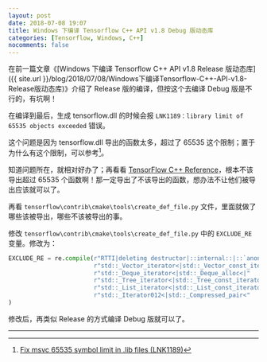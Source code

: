 ```yaml
---
layout: post
date: 2018-07-08 19:07
title: Windows 下编译 Tensorflow C++ API v1.8 Debug 版动态库
categories: [Tensorflow, Windows, C++]
nocomments: false
---
```

在前一篇文章《[Windows 下编译 Tensorflow C++ API v1.8 Release 版动态库]({{ site.url }}/blog/2018/07/08/Windows下编译Tensorflow-C++-API-v1.8-Release版动态库)》介绍了 Release 版的编译，但按这个去编译 Debug 版是不行的，有坑啊！

在编译到最后，生成 tensorflow.dll 的时候会报 `LNK1189：library limit of 65535 objects exceeded` 错误。

这个问题是因为 tensorflow.dll 导出的函数太多，超过了 65535 这个限制；置于为什么有这个限制，可以参考[^1]。

知道问题所在，就相对好办了；再看看 [TensorFlow C++ Reference](https://www.tensorflow.org/api_docs/cc/)，根本不该导出超过 65535 个函数啊！那一定导出了不该导出的函数，想办法不让他们被导出应该就可以了。

再看 `tensorflow\contrib\cmake\tools\create_def_file.py` 文件，里面就做了哪些该被导出，哪些不该被导出的事。

修改 `tensorflow\contrib\cmake\tools\create_def_file.py` 中的 `EXCLUDE_RE` 变量。修改为：

~~~python
EXCLUDE_RE = re.compile(r"RTTI|deleting destructor|::internal::|::`anonymous namespace'::|<lambda_[0-9a-z]+>|"
                        r"std::_Vector_iterator<|std::_Vector_const_iterator<|std::_Vector_alloc<|"
                        r"std::_Deque_iterator<|std::_Deque_alloc<|"
                        r"std::_Tree_iterator<|std::_Tree_const_iterator<|std::_Tree_unchecked_const_iterator<|std::_Tree_comp_alloc<|std::_Tree_node<|"
                        r"std::_List_iterator<|std::_List_const_iterator<|std::_List_unchecked_const_iterator<|std::_List_alloc<|"
                        r"std::_Iterator012<|std::_Compressed_pair<"
)
~~~

修改后，再类似 Release 的方式编译 Debug 版就可以了。

***
[^1]: [Fix msvc 65535 symbol limit in .lib files (LNK1189)](https://developercommunity.visualstudio.com/content/problem/220174/fix-msvc-65535-symbol-limit-in-lib-files-lnk1189.html)